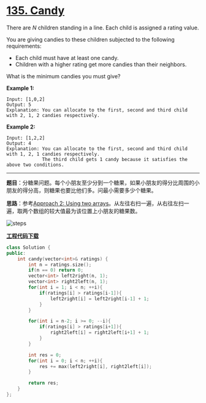 # [135. Candy](https://leetcode.com/problems/candy/)

There are *N* children standing in a line. Each child is assigned a rating value.

You are giving candies to these children subjected to the following requirements:

- Each child must have at least one candy.
- Children with a higher rating get more candies than their neighbors.

What is the minimum candies you must give?

**Example 1:**

```
Input: [1,0,2]
Output: 5
Explanation: You can allocate to the first, second and third child with 2, 1, 2 candies respectively.
```

**Example 2:**

```
Input: [1,2,2]
Output: 4
Explanation: You can allocate to the first, second and third child with 1, 2, 1 candies respectively.
             The third child gets 1 candy because it satisfies the above two conditions.
```

-----

**题目**：分糖果问题。每个小朋友至少分到一个糖果，如果小朋友的得分比周围的小朋友的得分高，则糖果也要比他们多。问最小需要多少个糖果。

**思路**：参考[Approach 2: Using two arrays](https://leetcode.com/problems/candy/solution/)。从左往右扫一遍，从右往左扫一遍，取两个数组的较大值最为该位置上小朋友的糖果数。

![steps](https://leetcode.com/problems/candy/Figures/135_Candy_Two_Pass.gif)

[**工程代码下载**](https://github.com/shenkh/leetcode)

```cpp
class Solution {
public:
    int candy(vector<int>& ratings) {
        int n = ratings.size();
        if(n == 0) return 0;
        vector<int> left2right(n, 1);
        vector<int> right2left(n, 1);
        for(int i = 1; i < n; ++i){
            if(ratings[i] > ratings[i-1]){
                left2right[i] = left2right[i-1] + 1;
            }
        }

        for(int i = n-2; i >= 0; --i){
            if(ratings[i] > ratings[i+1]){
                right2left[i] = right2left[i+1] + 1;
            }
        }

        int res = 0;
        for(int i = 0; i < n; ++i){
            res += max(left2right[i], right2left[i]);
        }

        return res;
    }
};
```
